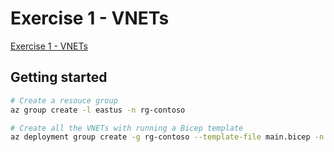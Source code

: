 # Exercise 1 - VNETs

[Exercise 1 - VNETs](https://learn.microsoft.com/en-us/training/modules/introduction-to-azure-virtual-networks/4-exercise-design-implement-virtual-network-azure)

## Getting started

```bash
# Create a resouce group
az group create -l eastus -n rg-contoso

# Create all the VNETs with running a Bicep template
az deployment group create -g rg-contoso --template-file main.bicep -n az-700-ex1
```
